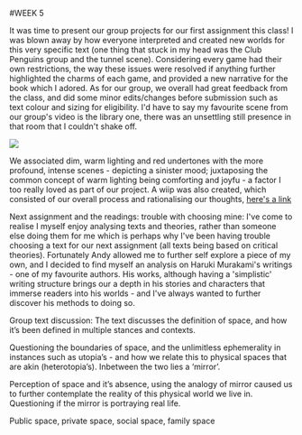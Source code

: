 #WEEK 5

It was time to present our group projects for our first assignment this class! I was blown away by how everyone interpreted and created new worlds for this very specific text (one thing that stuck in my head was the Club Penguins group and the tunnel scene). Considering every game had their own restrictions, the way these issues were resolved if anything further highlighted the charms of each game, and provided a new narrative for the book which I adored. As for our group, we overall had great feedback from the class, and did some minor edits/changes before submission such as text colour and sizing for eligibility. I'd have to say my favourite scene from our group's video is the library one, there was an unsettling still presence in that room that I couldn't shake off. 

<img src="animal crossing.JPG">

We associated dim, warm lighting and red undertones with the more profound, intense scenes - depicting a sinister mood; juxtaposing the common concept of warm lighting being comforting and joyfu - a factor I too really loved as part of our project. A wiip was also created, which consisted of our overall process and rationalising our thoughts, [here's a link](https://wiip.co/THE-HORRORS-OF-ANIMAL-CROSSING.b-MEgcptSZluo8jwq7Tsi/)

Next assignment and the readings: trouble with choosing mine: I've come to realise I myself enjoy analysing texts and theories, rather than someone else doing them for me which is perhaps why I've been having trouble choosing a text for our next assignment (all texts being based on critical theories). Fortunately Andy allowed me to further self explore a piece of my own, and I decided to find myself an analysis on Haruki Murakami's writings - one of my favourite authors. His works, although having a 'simplistic' writing structure brings our a depth in his stories and characters that immerse readers into his worlds - and I've always wanted to further discover his methods to doing so. 

Group text discussion:
The text discusses the definition of space, and how it’s been defined in multiple stances and contexts.

Questioning the boundaries of space, and the unlimitless ephemerality in instances such as utopia’s - and how we relate this to physical spaces that are akin (heterotopia’s). Inbetween the two lies a ‘mirror’. 

Perception of space and it’s absence, using the analogy of mirror caused us to further contemplate the reality of this physical world we live in. Questioning if the mirror is portraying real life. 

Public space, private space, social space, family space
